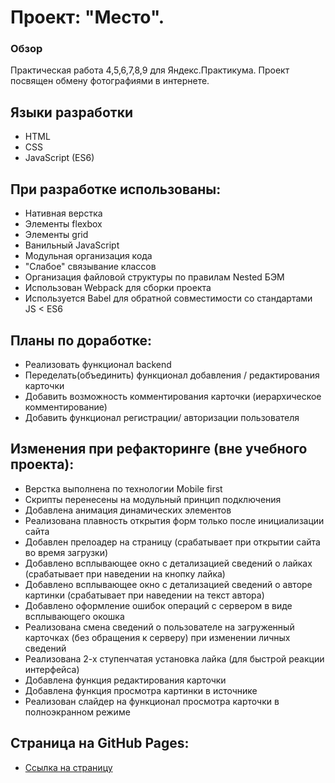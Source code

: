 # Проект: "Место".
### Обзор
Практическая работа 4,5,6,7,8,9 для Яндекс.Практикума. Проект посвящен обмену фотографиями в интернете.
## Языки разработки
* HTML
* CSS
* JavaScript (ES6)

## При разработке использованы:
* Нативная верстка
* Элементы flexbox
* Элементы grid
* Ванильный JavaScript
* Модульная организация кода
* "Слабое" связывание классов
* Организация файловой структуры по правилам Nested БЭМ
* Использован Webpack для сборки проекта
* Используется Babel для обратной совместимости со стандартами JS < ES6

## Планы по доработке:
* Реализовать функционал backend
* Переделать(объединить) функционал добавления / редактирования карточки
* Добавить возможность комментирования карточки (иерархическое комментирование)
* Добавить функционал регистрации/ авторизации пользователя

## Изменения при рефакторинге (вне учебного проекта):
* Верстка выполнена по технологии Mobile first
* Скрипты перенесены на модульный принцип подключения
* Добавлена анимация динамических элементов
* Реализована плавность открытия форм только после инициализации сайта
* Добавлен прелоадер на страницу (срабатывает при открытии сайта во время загрузки)
* Добавлено всплывающее окно с детализацией сведений о лайках (срабатывает при наведении на кнопку лайка)
* Добавлено всплывающее окно с детализацией сведений о авторе картинки (срабатывает при наведении на текст автора)
* Добавлено оформление ошибок операций с сервером в виде всплывающего окошка
* Реализована смена сведений о пользователе на загруженный карточках (без обращения к серверу) при изменении личных сведений
* Реализована 2-х ступенчатая установка лайка (для быстрой реакции интерфейса)
* Добавлена функция редактирования карточки
* Добавлена функция просмотра картинки в источнике
* Реализован слайдер на функционал просмотра карточки в полноэкранном режиме

## Страница на GitHub Pages:
* [Ссылка на страницу](https://ilyapopko.github.io/mesto)
